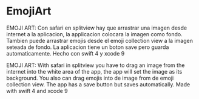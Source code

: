 # EmojiArt

EMOJI ART: Con safari en splitview hay que arrastrar una imagen desde internet a la aplicacion, la applicacion colocara la imagen como fondo. Tambien puede arrastrar emojis desde el emoji collection view a la imagen seteada de fondo. La aplicacion tiene un boton save pero guarda automaticamente.
Hecho con swift 4 y xcode 9

EMOJI ART: With safari in splitview you have to drag an image from the internet into the white area of the app, the app will set the image as its background. You also can drag emojis into de image from de emoji collection view. The app has a save button but saves automatically.
Made with swift 4 and xcode 9
